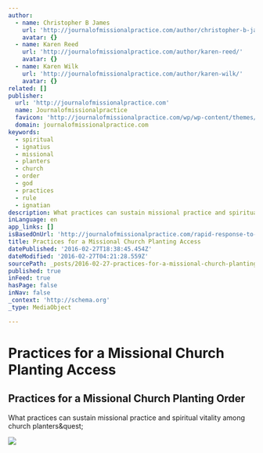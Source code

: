 ```yaml
---
author:
  - name: Christopher B James
    url: 'http://journalofmissionalpractice.com/author/christopher-b-james/'
    avatar: {}
  - name: Karen Reed
    url: 'http://journalofmissionalpractice.com/author/karen-reed/'
    avatar: {}
  - name: Karen Wilk
    url: 'http://journalofmissionalpractice.com/author/karen-wilk/'
    avatar: {}
related: []
publisher:
  url: 'http://journalofmissionalpractice.com'
  name: Journalofmissionalpractice
  favicon: 'http://journalofmissionalpractice.com/wp/wp-content/themes/fp_letour-child/favicon.ico'
  domain: journalofmissionalpractice.com
keywords:
  - spiritual
  - ignatius
  - missional
  - planters
  - church
  - order
  - god
  - practices
  - rule
  - ignatian
description: What practices can sustain missional practice and spiritual vitality among church planters?
inLanguage: en
app_links: []
isBasedOnUrl: 'http://journalofmissionalpractice.com/rapid-response-to-practices-for-a-missional-church-planting-order-by-christopher-b-james/'
title: Practices for a Missional Church Planting Access
datePublished: '2016-02-27T18:38:45.454Z'
dateModified: '2016-02-27T04:21:28.559Z'
sourcePath: _posts/2016-02-27-practices-for-a-missional-church-planting-access.md
published: true
inFeed: true
hasPage: false
inNav: false
_context: 'http://schema.org'
_type: MediaObject

---
```

# Practices for a Missional Church Planting Access

<article style=""><h1>Practices for a Missional Church Planting Order</h1><p>What practices can sustain missional practice and spiritual vitality among church planters&amp;quest;</p><img src="http://journalofmissionalpractice.com/wp/wp-content/uploads/2013/10/Iss3-church-planting-order--720x380.jpg" /></article>